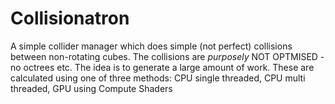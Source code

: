 # Collisionatron
A simple collider manager which does simple (not perfect) collisions between non-rotating cubes.  The collisions are *purposely* NOT OPTMISED - no octrees etc. The idea is to generate a large amount of work.   These are calculated using one of three methods: CPU single threaded, CPU multi threaded, GPU using Compute Shaders

